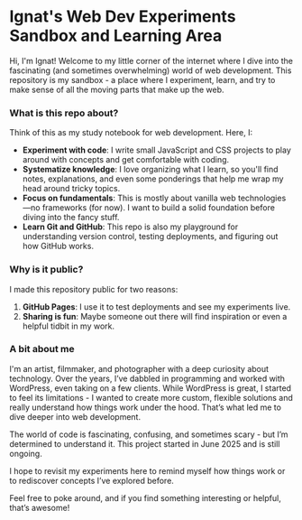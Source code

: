 # Ignat's Web Dev Experiments Sandbox and Learning Area  

Hi, I'm Ignat! Welcome to my little corner of the internet where I dive into the fascinating (and sometimes overwhelming) world of web development. This repository is my sandbox - a place where I experiment, learn, and try to make sense of all the moving parts that make up the web.  

### What is this repo about?
Think of this as my study notebook for web development. Here, I:
- **Experiment with code**: I write small JavaScript and CSS projects to play around with concepts and get comfortable with coding.
- **Systematize knowledge**: I love organizing what I learn, so you'll find notes, explanations, and even some ponderings that help me wrap my head around tricky topics.
- **Focus on fundamentals**: This is mostly about vanilla web technologies—no frameworks (for now). I want to build a solid foundation before diving into the fancy stuff.
- **Learn Git and GitHub**: This repo is also my playground for understanding version control, testing deployments, and figuring out how GitHub works.

### Why is it public?
I made this repository public for two reasons:
1. **GitHub Pages**: I use it to test deployments and see my experiments live.
2. **Sharing is fun**: Maybe someone out there will find inspiration or even a helpful tidbit in my work.

### A bit about me  
I'm an artist, filmmaker, and photographer with a deep curiosity about technology. Over the years, I’ve dabbled in programming and worked with WordPress, even taking on a few clients. While WordPress is great, I started to feel its limitations - I wanted to create more custom, flexible solutions and really understand how things work under the hood. That’s what led me to dive deeper into web development.

The world of code is fascinating, confusing, and sometimes scary - but I’m determined to understand it. This project started in June 2025 and is still ongoing.

I hope to revisit my experiments here to remind myself how things work or to rediscover concepts I’ve explored before.

Feel free to poke around, and if you find something interesting or helpful, that’s awesome!